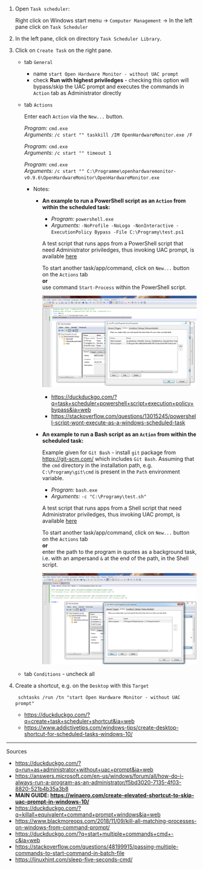 1. Open `Task scheduler`:

    Right click on Windows start menu -> `Computer Management` -> In the left pane click on `Task Scheduler`

1. In the left pane, click on directory `Task Scheduler Library`.
1. Click on `Create Task` on the right pane.
    - tab `General`
        - name `start Open Hardware Monitor - without UAC prompt`
        - check **Run with highest priviledges** - checking this option will bypass/skip the UAC prompt and executes the commands in `Action` tab as Administrator directly
    - tab `Actions`

        Enter each `Action` via the `New...` button.

        _Program:_ `cmd.exe`  
        _Arguments:_ `/c start "" taskkill /IM OpenHardwareMonitor.exe /F`

        _Program:_ `cmd.exe`  
        _Arguments:_ `/c start "" timeout 1`

        _Program:_ `cmd.exe`  
        _Arguments:_ `/c start "" C:\Programme\openhardwaremonitor-v0.9.6\OpenHardwareMonitor\OpenHardwareMonitor.exe`

        - Notes:
            - **An example to run a PowerShell script as an `Action` from within the scheduled task:**

                - _Program:_ `powershell.exe`  
                - _Arguments:_ `-NoProfile -NoLogo -NonInteractive -ExecutionPolicy Bypass -File C:\Programy\test.ps1`

                A test script that runs apps from a PowerShell script that need Administrator priviledges, thus invoking UAC prompt, is available [here](scripts/test.ps1)

                To start another task/app/command, click on `New...` button on the `Actions` tab  
                **or**  
                use command `Start-Process` within the PowerShell script.

                ![](img/run_external_executable_for_scheduled_task_either_with_Start-Process_in_script_or_by_defining_a_new_action.png)

                - https://duckduckgo.com/?q=task+scheduler+powershell+script+execution+policy+bypass&ia=web
                - https://stackoverflow.com/questions/13015245/powershell-script-wont-execute-as-a-windows-scheduled-task

            - **An example to run a Bash script as an `Action` from within the scheduled task:**

                Example given for `Git Bash` - install `git` package from https://git-scm.com/ which includes `Git Bash`. Assuming that the `cmd` directory in the installation path, e.g. `C:\Programy\git\cmd` is present in the `Path` environment variable.

                - _Program:_ `bash.exe`  
                - _Arguments:_ `-c "C:\Programy\test.sh"`

                A test script that runs apps from a Shell script that need Administrator priviledges, thus invoking UAC prompt, is available [here](scripts/test.sh)

                To start another task/app/command, click on `New...` button on the `Actions` tab  
                **or**  
                enter the path to the program in quotes as a background task, i.e. with an ampersand `&` at the end of the path, in the Shell script.

                ![](img/bash_scheduled_task.png)
    
    - tab `Conditions` - uncheck all

1. Create a shortcut, e.g. on the `Desktop` with this `Target`

        schtasks /run /tn "start Open Hardware Monitor - without UAC prompt"

    - https://duckduckgo.com/?q=create+task+scheduler+shortcut&ia=web
    - https://www.addictivetips.com/windows-tips/create-desktop-shortcut-for-scheduled-tasks-windows-10/

---

Sources
- https://duckduckgo.com/?q=run+as+administrator+without+uac+prompt&ia=web
- https://answers.microsoft.com/en-us/windows/forum/all/how-do-i-always-run-a-program-as-an-administrator/f5bd3020-7135-4f03-8820-521b4b35a3b8
- **MAIN GUIDE: https://winaero.com/create-elevated-shortcut-to-skip-uac-prompt-in-windows-10/**
- https://duckduckgo.com/?q=killall+equivalent+command+prompt+windows&ia=web
- https://www.blackmoreops.com/2018/11/09/kill-all-matching-processes-on-windows-from-command-prompt/
- https://duckduckgo.com/?q=start+multiple+commands+cmd+-c&ia=web
- https://stackoverflow.com/questions/48199915/passing-multiple-commands-to-start-command-in-batch-file
- https://linuxhint.com/sleep-five-seconds-cmd/
